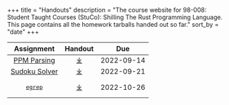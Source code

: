 +++
title = "Handouts"
description = "The course website for 98-008: Student Taught Courses (StuCo): Shilling The Rust Programming Language. This page contains all the homework tarballs handed out so far."
sort_by = "date"
+++

<table style="width: 100%; text-align: center;">
    <thead>
        <tr>
            <th>Assignment</th>
            <th>Handout</th>
            <th>Due</th>
        </tr>
    </thead>
    <tbody>
        <tr>
            <td><a href="ppm-writeup.pdf">PPM Parsing</a></td>
            <td><a href="ppm-handout.tgz">&#10515;</a></td>
            <td>2022-09-14</td>
        </tr>
        <tr>
            <td><a href="sudoku-writeup.pdf">Sudoku Solver</a></td>
            <td><a href="sudoku-handout.tgz">&#10515;</a></td>
            <td>2022-09-21</td>
        </tr>
        <tr>
            <td><a href="egrep-writeup.pdf"><pre>egrep</pre></a></td>
            <td><a href="egrep-handout.tgz">&#10515;</a></td>
            <td>2022-10-26</td>
        </tr>
    </tbody>
</table>
